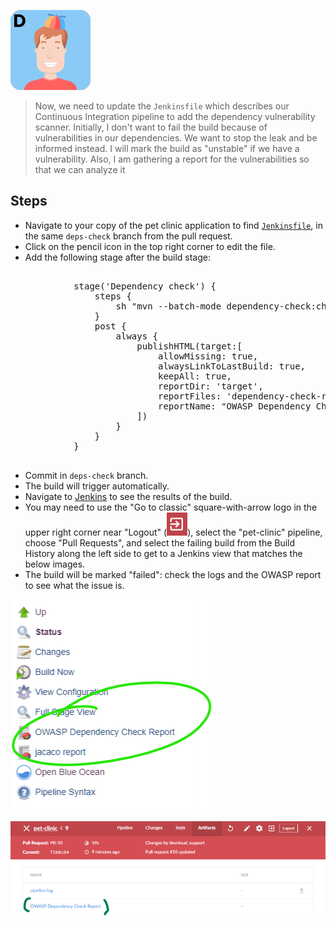 ![Dan](../../assets/online-devops-dojo/shift-security-left/dan.png)

> Now, we need to update the `Jenkinsfile` which describes our Continuous Integration pipeline to add the dependency vulnerability scanner. Initially, I don't want to fail the build because of vulnerabilities in our dependencies. We want to stop the leak and be informed instead. I will mark the build as "unstable" if we have a vulnerability. 
> Also, I am gathering a report for the vulnerabilities so that we can analyze it

## Steps

* Navigate to your copy of the pet clinic application to find  [`Jenkinsfile`](https://[[HOST_SUBDOMAIN]]-9876-[[KATACODA_HOST]].environments.katacoda.com/#jenkinsfile), in the same `deps-check` branch from the pull request.
* Click on the pencil icon in the top right corner to edit the file.
* Add the following stage after the build stage: 
<pre class="file" data-target="clipboard">

            stage('Dependency check') {
                steps {
                    sh "mvn --batch-mode dependency-check:check"
                }
                post {
                    always {
                        publishHTML(target:[
                            allowMissing: true,
                            alwaysLinkToLastBuild: true,
                            keepAll: true,
                            reportDir: 'target',
                            reportFiles: 'dependency-check-report.html',
                            reportName: "OWASP Dependency Check Report"
                        ])
                    }
                }
            }

</pre>
* Commit in `deps-check` branch.
* The build will trigger automatically.
* Navigate to [Jenkins](https://[[HOST_SUBDOMAIN]]-8080-[[KATACODA_HOST]].environments.katacoda.com/blue/organizations/jenkins/pet-clinic/activity) to see the results of the build.
* You may need to use the "Go to classic" square-with-arrow logo in the upper right corner near "Logout" (![](../../assets/online-devops-dojo/shift-security-left/jenkins-back-to-classic-icon.png)), select the "pet-clinic" pipeline, choose "Pull Requests", and select the failing build from the Build History along the left side to get to a Jenkins view that matches the below images.
* The build will be marked "failed": check the logs and the OWASP report to see what the issue is.

![OWASP report](../../assets/online-devops-dojo/shift-security-left/owasp-report.png)

![OWASP report](../../assets/online-devops-dojo/shift-security-left/owasp-report2.png)
